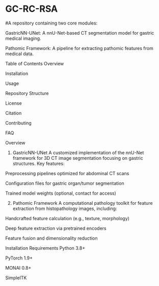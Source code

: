 # GC-RC-RSA

#A repository containing two core modules:

GastricNN-UNet: A nnU-Net-based CT segmentation model for gastric medical imaging.

Pathomic Framework: A pipeline for extracting pathomic features from medical data.

Table of Contents
Overview

Installation

Usage

Repository Structure

License

Citation

Contributing

FAQ

Overview
1. GastricNN-UNet
A customized implementation of the nnU-Net framework for 3D CT image segmentation focusing on gastric structures. Key features:

Preprocessing pipelines optimized for abdominal CT scans

Configuration files for gastric organ/tumor segmentation

Trained model weights (optional, contact for access)

2. Pathomic Framework
A computational pathology toolkit for feature extraction from histopathology images, including:

Handcrafted feature calculation (e.g., texture, morphology)

Deep feature extraction via pretrained encoders

Feature fusion and dimensionality reduction

Installation
Requirements
Python 3.8+

PyTorch 1.9+

MONAI 0.8+

SimpleITK
